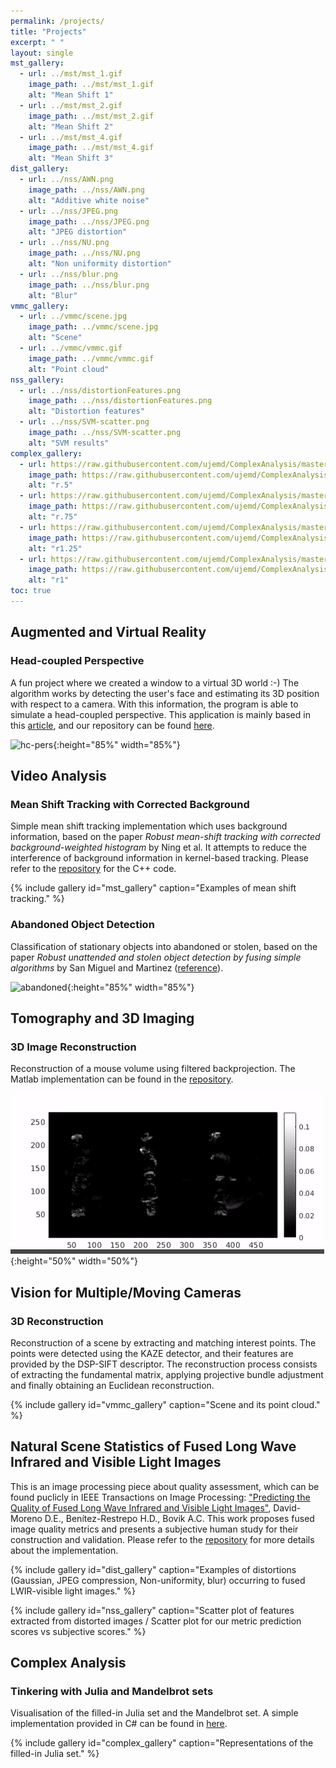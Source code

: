 ```yaml
---
permalink: /projects/
title: "Projects"
excerpt: " "
layout: single
mst_gallery:
  - url: ../mst/mst_1.gif
    image_path: ../mst/mst_1.gif
    alt: "Mean Shift 1"
  - url: ../mst/mst_2.gif
    image_path: ../mst/mst_2.gif
    alt: "Mean Shift 2"
  - url: ../mst/mst_4.gif
    image_path: ../mst/mst_4.gif
    alt: "Mean Shift 3"
dist_gallery:
  - url: ../nss/AWN.png
    image_path: ../nss/AWN.png
    alt: "Additive white noise"
  - url: ../nss/JPEG.png
    image_path: ../nss/JPEG.png
    alt: "JPEG distortion"
  - url: ../nss/NU.png
    image_path: ../nss/NU.png
    alt: "Non uniformity distortion"
  - url: ../nss/blur.png
    image_path: ../nss/blur.png
    alt: "Blur"
vmmc_gallery:
  - url: ../vmmc/scene.jpg
    image_path: ../vmmc/scene.jpg
    alt: "Scene"
  - url: ../vmmc/vmmc.gif
    image_path: ../vmmc/vmmc.gif
    alt: "Point cloud"
nss_gallery:
  - url: ../nss/distortionFeatures.png
    image_path: ../nss/distortionFeatures.png
    alt: "Distortion features"
  - url: ../nss/SVM-scatter.png
    image_path: ../nss/SVM-scatter.png
    alt: "SVM results"
complex_gallery:
  - url: https://raw.githubusercontent.com/ujemd/ComplexAnalysis/master/img/r.5.gif
    image_path: https://raw.githubusercontent.com/ujemd/ComplexAnalysis/master/img/r.5.gif
    alt: "r.5"
  - url: https://raw.githubusercontent.com/ujemd/ComplexAnalysis/master/img/r.75.gif
    image_path: https://raw.githubusercontent.com/ujemd/ComplexAnalysis/master/img/r.75.gif
    alt: "r.75"
  - url: https://raw.githubusercontent.com/ujemd/ComplexAnalysis/master/img/r1.25.gif
    image_path: https://raw.githubusercontent.com/ujemd/ComplexAnalysis/master/img/r1.25.gif
    alt: "r1.25"
  - url: https://raw.githubusercontent.com/ujemd/ComplexAnalysis/master/img/r1.gif
    image_path: https://raw.githubusercontent.com/ujemd/ComplexAnalysis/master/img/r1.gif
    alt: "r1"
toc: true
---
```


## Augmented and Virtual Reality

### Head-coupled Perspective

A fun project where we created a window to a virtual 3D world :-) The algorithm works by detecting the user's face and estimating its 3D position with respect to a camera. With this information, the program is able to simulate a head-coupled perspective. This application is mainly based in this [article](https://medium.com/@michel.brisis/off-axis-projection-in-unity-1572d826541e), and our repository can be found [here](https://github.com/ujemd/off-axis-projection-unity).

![hc-pers](https://raw.githubusercontent.com/ujemd/off-axis-projection-unity/master/img/head-coupled-perspective.gif){:height="85%" width="85%"}

## Video Analysis

### Mean Shift Tracking with Corrected Background

Simple mean shift tracking implementation which uses background information, based on the paper _Robust mean-shift tracking with corrected
background-weighted histogram_ by Ning et al. It attempts to reduce the interference of background information in kernel-based tracking. Please refer to the [repository](https://github.com/ujemd/MeanShiftTracking-CBWH) for the C++ code.

{% include gallery id="mst_gallery" caption="Examples of mean shift tracking." %}

### Abandoned Object Detection

Classification of stationary objects into abandoned or stolen, based on the paper _Robust unattended and stolen object detection by fusing simple algorithms_ by San Miguel and Martinez ([reference](https://ieeexplore.ieee.org/document/4730375)).

![abandoned](../mst/abandoned.gif){:height="85%" width="85%"}

## Tomography and 3D Imaging

### 3D Image Reconstruction

Reconstruction of a mouse volume using filtered backprojection. The Matlab implementation can be found in the [repository](https://github.com/ujemd/3DFilteredBackProjection).

![mouse](../tibs/mouse.gif){:height="50%" width="50%"}

## Vision for Multiple/Moving Cameras

### 3D Reconstruction

Reconstruction of a scene by extracting and matching interest points. The points were detected using the KAZE detector, and
their features are provided by the DSP-SIFT descriptor. The reconstruction process consists of extracting the fundamental matrix, applying projective bundle adjustment and finally obtaining an Euclidean reconstruction.

{% include gallery id="vmmc_gallery" caption="Scene and its point cloud." %}

## Natural Scene Statistics of Fused Long Wave Infrared and Visible Light Images

This is an image processing piece about quality assessment, which can be found puclicly in IEEE Transactions on Image Processing: ["Predicting the Quality of Fused Long Wave Infrared and Visible Light Images"](http://ieeexplore.ieee.org/document/7904687/), David-Moreno D.E., Benítez-Restrepo H.D., Bovik A.C. This work proposes fused image quality metrics and presents a subjective human study for their construction and validation. Please refer to the [repository](https://github.com/ujemd/NSS-of-LWIR-and-Vissible-Images) for more details about the implementation.

{% include gallery id="dist_gallery" caption="Examples of distortions (Gaussian, JPEG compression, Non-uniformity, blur) occurring to fused LWIR-visible light images." %}

{% include gallery id="nss_gallery" caption="Scatter plot of features extracted from distorted images / Scatter plot for our metric prediction scores vs subjective scores." %}

## Complex Analysis

### Tinkering with Julia and Mandelbrot sets

Visualisation of the filled-in Julia set and the Mandelbrot set. A simple implementation provided in C# can be found in [here](https://github.com/ujemd/ComplexAnalysis).

{% include gallery id="complex_gallery" caption="Representations of the filled-in Julia set." %}
